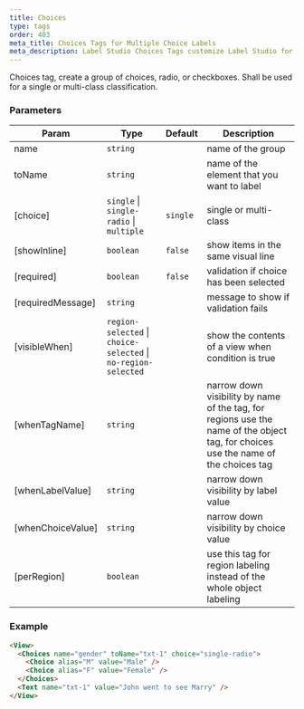 ```yaml
---
title: Choices
type: tags
order: 403
meta_title: Choices Tags for Multiple Choice Labels
meta_description: Label Studio Choices Tags customize Label Studio for multiple choice labels for machine learning and data science projects.
---
```


Choices tag, create a group of choices, radio, or checkboxes. Shall
be used for a single or multi-class classification.

### Parameters

| Param | Type | Default | Description |
| --- | --- | --- | --- |
| name | <code>string</code> |  | name of the group |
| toName | <code>string</code> |  | name of the element that you want to label |
| [choice] | <code>single</code> \| <code>single-radio</code> \| <code>multiple</code> | <code>single</code> | single or multi-class |
| [showInline] | <code>boolean</code> | <code>false</code> | show items in the same visual line |
| [required] | <code>boolean</code> | <code>false</code> | validation if choice has been selected |
| [requiredMessage] | <code>string</code> |  | message to show if validation fails |
| [visibleWhen] | <code>region-selected</code> \| <code>choice-selected</code> \| <code>no-region-selected</code> |  | show the contents of a view when condition is true |
| [whenTagName] | <code>string</code> |  | narrow down visibility by name of the tag, for regions use the name of the object tag, for choices use the name of the choices tag |
| [whenLabelValue] | <code>string</code> |  | narrow down visibility by label value |
| [whenChoiceValue] | <code>string</code> |  | narrow down visibility by choice value |
| [perRegion] | <code>boolean</code> |  | use this tag for region labeling instead of the whole object labeling |

### Example
```html
<View>
  <Choices name="gender" toName="txt-1" choice="single-radio">
    <Choice alias="M" value="Male" />
    <Choice alias="F" value="Female" />
  </Choices>
  <Text name="txt-1" value="John went to see Marry" />
</View>
```
